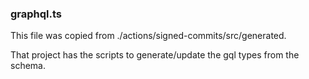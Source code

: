 ### graphql.ts

This file was copied from ./actions/signed-commits/src/generated.

That project has the scripts to generate/update the gql types from the schema.
